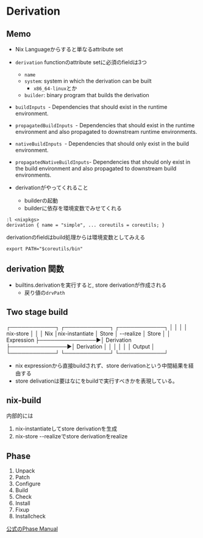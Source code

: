 # Derivation

## Memo

* Nix Languageからすると単なるattribute set
* `derivation` functionのattribute setに必須のfieldは3つ
  * `name`
  * `system`: system in which the derivation can be built
    * `x86_64-linux`とか
  * `builder`: binary program that builds the derivation

* `buildInputs `- Dependencies that should exist in the runtime environment.
* `propagatedBuildInputs `- Dependencies that should exist in the runtime environment and also propagated to downstream runtime environments.
* `nativeBuildInputs `- Dependencies that should only exist in the build environment.
* `propagatedNativeBuildInputs`- Dependencies that should only exist in the build environment and also propagated to downstream build environments.
* derivationがやってくれること
  * builderの起動
  * builderに依存を環境変数でみせてくれる

```
:l <nixpkgs>
derivation { name = "simple", ... coreutils = coreutils; }
```

derivationのfieldはbuild処理からは環境変数としてみえる

```
export PATH="$coreutils/bin"
```

## derivation 関数

* builtins.derivationを実行すると, store derivationが作成される
  * 戻り値の`drvPath`

## Two stage build

┌────────────┐                ┌────────────┐                ┌────────────┐
│            │                │            │ nix-store      │            │
│ Nix        │nix-instantiate │ Store      │  --realize     │ Store      │
│ Expression ├───────────────►│ Derivation ├───────────────►│ Derivation │
│            │                │            │                │ Output     │
└────────────┘                └────────────┘                └────────────┘

* nix expressionから直接buildされず、store derivationという中間結果を経由する
* store delivationは要はなにをbuildで実行すべきかを表現している。


## nix-build

内部的には

1. nix-instantiateしてstore derivationを生成
2. nix-store --realizeでstore derivationをrealize


## Phase

1. Unpack
2. Patch
3. Configure
4. Build
5. Check
6. Install
7. Fixup
8. Installcheck

[公式のPhase Manual](https://nixos.org/manual/nixpkgs/stable/#sec-stdenv-phases)
